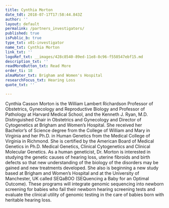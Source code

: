 ```yaml
---
title: Cynthia Morton
date_tdt: 2018-07-17T17:58:44.843Z
author: ''
layout: default
permalink: /partners_investigators/
published: true
isPublic_b: true
type_txt: x01-investigator
name_txt: Cynthia Morton
link_txt: ''
logoRef_txt: __images/428c8540-89ed-11e8-8c96-f558547ebf15.md
description_txt: ''
readMoreButton_txt: Read More
order_ti: 18
almaMater_txt: Brigham and Women's Hospital
researchFocus_txt: Hearing Loss
quote_txt: ''

---
```




Cynthia Casson Morton is the William Lambert Richardson Professor of Obstetrics, Gynecology and Reproductive Biology and Professor of Pathology at Harvard Medical School, and the Kenneth J. Ryan, M.D. Distinguished Chair in Obstetrics and Gynecology and Director of Cytogenetics at Brigham and Women’s Hospital.  She received her Bachelor’s of Science degree from the College of William and Mary in Virginia and her Ph.D. in Human Genetics from the Medical College of Virginia in Richmond.  She is certified by the American Board of Medical Genetics in Ph.D. Medical Genetics, Clinical Cytogenetics and Clinical Molecular Genetics.  As a human geneticist, Dr. Morton is interested in studying the genetic causes of hearing loss, uterine fibroids and birth defects so that new understanding of the biology of the disorders may be gained and new treatments developed.  She also is beginning a new study based at Brigham and Women’s Hospital and at the University of Manchester, UK called SEQaBOO (SEQuencing a Baby for an Optimal Outcome).  These programs will integrate genomic sequencing into newborn screening for babies who fail their newborn hearing screening tests and evaluate the clinical utility of genomic testing in the care of babies born with heritable hearing loss.
